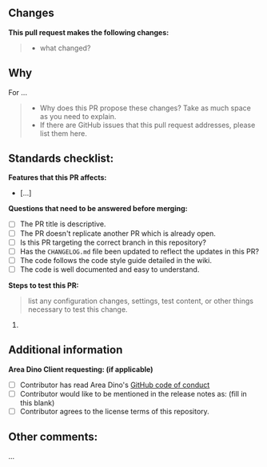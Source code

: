 ## Changes

**This pull request makes the following changes:**

> - what changed?

## Why

For ...
> - Why does this PR propose these changes? Take as much space as you need to explain.
> - If there are GitHub issues that this pull request addresses, please list them here.

## Standards checklist:

**Features that this PR affects:**

- [...]

**Questions that need to be answered before merging:**

- [ ] The PR title is descriptive.
- [ ] The PR doesn't replicate another PR which is already open.
- [ ] Is this PR targeting the correct branch in this repository?
- [ ] Has the `CHANGELOG.md` file been updated to reflect the updates in this PR?
- [ ] The code follows the code style guide detailed in the wiki.
- [ ] The code is well documented and easy to understand.

**Steps to test this PR:**
> list any configuration changes, settings, test content, or other things necessary to test this change.

1.

## Additional information

**Area Dino Client requesting: (if applicable)**

- [ ] Contributor has read Area Dino's [GitHub code of conduct](https://github.com/MasterLaplace/Engine-3D/blob/main/.github/CODE_OF_CONDUCT.md)
- [ ] Contributor would like to be mentioned in the release notes as: (fill in this blank)
- [ ] Contributor agrees to the license terms of this repository.

## Other comments:

...
